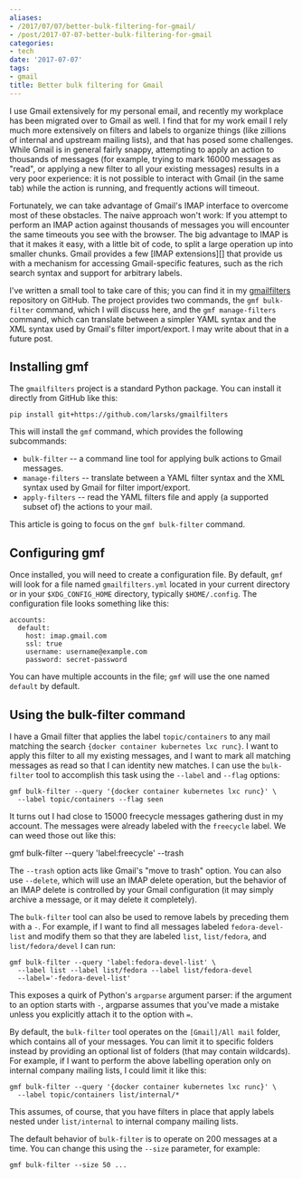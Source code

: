 ```yaml
---
aliases:
- /2017/07/07/better-bulk-filtering-for-gmail/
- /post/2017-07-07-better-bulk-filtering-for-gmail
categories:
- tech
date: '2017-07-07'
tags:
- gmail
title: Better bulk filtering for Gmail
---
```


I use Gmail extensively for my personal email, and recently my
workplace has been migrated over to Gmail as well.  I find that for my
work email I rely much more extensively on filters and labels to
organize things (like zillions of internal and upstream mailing
lists), and that has posed some challenges.  While Gmail is in general
fairly snappy, attempting to apply an action to thousands of messages
(for example, trying to mark 16000 messages as "read", or applying a
new filter to all your existing messages) results in a very poor
experience: it is not possible to interact with Gmail (in the same
tab) while the action is running, and frequently actions will timeout.

Fortunately, we can take advantage of Gmail's IMAP interface to
overcome most of these obstacles.  The naive approach won't work: If
you attempt to perform an IMAP action against thousands of messages
you will encounter the same timeouts you see with the browser.  The
big advantage to IMAP is that it makes it easy, with a little bit of
code, to split a large operation up into smaller chunks. Gmail
provides a few [IMAP extensions][] that provide us with a mechanism
for accessing Gmail-specific features, such as the rich search syntax
and support for arbitrary labels.

I've written a small tool to take care of this; you can find it in my
[gmailfilters][] repository on GitHub.  The project provides two
commands, the `gmf bulk-filter` command, which I will discuss here,
and the `gmf manage-filters` command, which can translate between a
simpler YAML syntax and the XML syntax used by Gmail's filter
import/export.  I may write about that in a future post.

[gmailfilters]: https://github.com/larsks/gmailfilters

## Installing gmf

The `gmailfilters` project is a standard Python package.  You can
install it directly from GitHub like this:

    pip install git+https://github.com/larsks/gmailfilters

This will install the `gmf` command, which provides the following
subcommands:

- `bulk-filter` -- a command line tool for applying bulk actions to
  Gmail messages.
- `manage-filters` -- translate between a YAML filter syntax and the
  XML syntax used by Gmail for filter import/export.
- `apply-filters` -- read the YAML filters file and apply (a supported
  subset of) the actions to your mail.

This article is going to focus on the `gmf bulk-filter` command.

## Configuring gmf

Once installed, you will need to create a configuration file.  By
default, `gmf` will look for a file named `gmailfilters.yml` located
in your current directory or in your `$XDG_CONFIG_HOME` directory,
typically `$HOME/.config`.  The configuration file looks something
like this:

    accounts:
      default:
        host: imap.gmail.com
        ssl: true
        username: username@example.com
        password: secret-password

You can have multiple accounts in the file; `gmf` will use the one
named `default` by default.

## Using the bulk-filter command

I have a Gmail filter that applies the label `topic/containers` to any
mail matching the search `{docker container kubernetes lxc runc}`.  I
want to apply this filter to all my existing messages, and I want to
mark all matching messages as read so that I can identity new matches.
I can use the `bulk-filter` tool to accomplish this task using the
`--label` and `--flag` options:

    gmf bulk-filter --query '{docker container kubernetes lxc runc}' \
      --label topic/containers --flag seen

It turns out I had close to 15000 freecycle messages gathering dust in
my account.  The messages were already labeled with the `freecycle`
label.  We can weed those out like this:

   gmf bulk-filter --query 'label:freecycle' --trash

The `--trash` option acts like Gmail's "move to trash" option.  You
can also use `--delete`, which will use an IMAP delete operation, but
the behavior of an IMAP delete is controlled by your Gmail
configuration (it may simply archive a message, or it may delete it
completely).

The `bulk-filter` tool can also be used to remove labels by preceding
them with a `-`.  For example, if I want to find all messages labeled
`fedora-devel-list` and modify them so that they are labeled `list`,
`list/fedora`, and `list/fedora/devel` I can run:

    gmf bulk-filter --query 'label:fedora-devel-list' \
      --label list --label list/fedora --label list/fedora-devel
      --label='-fedora-devel-list'

This exposes a quirk of Python's `argparse` argument parser: if the
argument to an option starts with `-`, argparse assumes that you've
made a mistake unless you explicitly attach it to the option with `=`.

By default, the `bulk-filter` tool operates on the `[Gmail]/All mail`
folder, which contains all of your messages.  You can limit it to
specific folders instead by providing an optional list of folders
(that may contain wildcards).  For example, if I want to perform the
above labelling operation only on internal company mailing lists, I
could limit it like this:

    gmf bulk-filter --query '{docker container kubernetes lxc runc}' \
      --label topic/containers list/internal/*

This assumes, of course, that you have filters in place that apply
labels nested under `list/internal` to internal company mailing lists.

The default behavior of `bulk-filter` is to operate on 200 messages at
a time.  You can change this using the `--size` parameter, for
example:

    gmf bulk-filter --size 50 ...